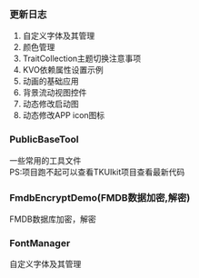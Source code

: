 ### 更新日志

1. 自定义字体及其管理
2. 颜色管理
3. TraitCollection主题切换注意事项
4. KVO依赖属性设置示例
5. 动画的基础应用
6. 背景流动视图控件
7. 动态修改启动图
8. 动态修改APP icon图标

### PublicBaseTool
一些常用的工具文件\
PS:项目跑不起可以查看TKUIkit项目查看最新代码


### FmdbEncryptDemo(FMDB数据加密,解密)
FMDB数据库加密，解密


### FontManager
自定义字体及其管理

